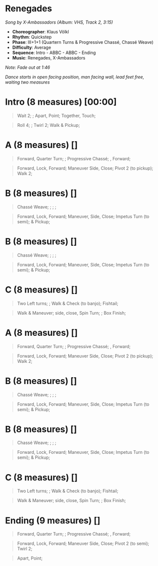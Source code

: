 # Renegades
*Song by X-Ambassadors (Album: VHS, Track 2, 3:15)*

* **Choreographer**: Klaus Völkl
* **Rhythm**: Quickstep
* **Phase**: III+1+1 (Quartern Turns & Progressive Chassé, Chassé Weave)
* **Difficulty**: Average
* **Sequence**: Intro - ABBC - ABBC - Ending
* **Music**: Renegades, X-Ambassadors


*Note: Fade out at 1:46*


*Dance starts in open facing position, man facing wall, lead feet free, waiting two measures*

# Intro (8 measures) [00:00]

> Wait 2; ; Apart, Point; Together, Touch;

> Roll 4; ; Twirl 2; Walk & Pickup;

# A (8 measures) []

> Forward, Quarter Turn; ; Progressive Chassé; , Forward;

> Forward, Lock, Forward; Maneuver Side, Close; Pivot 2 (to pickup); Walk 2;

# B (8 measures) []

> Chassé Weave; ; ; ;


> Forward, Lock, Forward; Maneuver, Side, Close; Impetus Turn (to semi); & Pickup;


# B (8 measures) []

> Chassé Weave; ; ; ;

> Forward, Lock, Forward; Maneuver, Side, Close; Impetus Turn (to semi); & Pickup;

# C (8 measures) []

> Two Left turns; ; Walk & Check (to banjo); Fishtail;

> Walk & Maneuver; side, close, Spin Turn; ; Box Finish;



# A (8 measures) []

> Forward, Quarter Turn; ; Progressive Chassé; , Forward;

> Forward, Lock, Forward; Maneuver Side, Close; Pivot 2 (to pickup); Walk 2;

# B (8 measures) []

> Chassé Weave; ; ; ;


> Forward, Lock, Forward; Maneuver, Side, Close; Impetus Turn (to semi); & Pickup;


# B (8 measures) []

> Chassé Weave; ; ; ;

> Forward, Lock, Forward; Maneuver, Side, Close; Impetus Turn (to semi); & Pickup;

# C (8 measures) []

> Two Left turns; ; Walk & Check (to banjo); Fishtail;

> Walk & Maneuver; side, close, Spin Turn; ; Box Finish;


# Ending (9 measures) []

> Forward, Quarter Turn; ; Progressive Chassé; , Forward;

> Forward, Lock, Forward; Maneuver Side, Close; Pivot 2 (to semi); Twirl 2;

> Apart, Point;